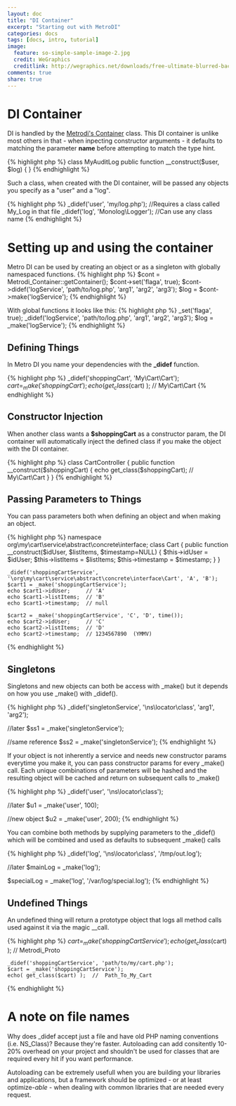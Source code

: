 ```yaml
---
layout: doc
title: "DI Container"
excerpt: "Starting out with MetroDI"
categories: docs
tags: [docs, intro, tutorial]
image:
  feature: so-simple-sample-image-2.jpg
  credit: WeGraphics
  creditlink: http://wegraphics.net/downloads/free-ultimate-blurred-background-pack/
comments: true
share: true
---
```


DI Container
========
DI is handled by the [Metrodi's Container](https://github.com/metrophp/metrodi) class.
This DI container is unlike most others in that - when inpecting constructor arguments - it defaults to matching the parameter **name** before attempting to match the type hint.

{% highlight php %}
class MyAuditLog
    public function __construct($user, $log) {
}
{% endhighlight %}

Such a class, when created with the DI container, will be passed any objects you specify
as a "user" and a "log".

{% highlight php %}
_didef('user', 'my/log.php');  //Requires a class called My_Log in that file
_didef('log', 'Monolog\Logger');  //Can use any class name
{% endhighlight %}

Setting up and using the container
====
Metro DI can be used by creating an object or as a singleton with globally namespaced functions.
{% highlight php %}
    $cont = Metrodi_Container::getContainer();
    $cont->set('flaga', true);
    $cont->didef('logService', 'path/to/log.php', 'arg1', 'arg2', 'arg3');
    $log = $cont->make('logService');
{% endhighlight %}

With global functions it looks like this:
{% highlight php %}
    _set('flaga', true);
    _didef('logService', 'path/to/log.php', 'arg1', 'arg2', 'arg3');
    $log = _make('logService');
{% endhighlight %}

Defining Things
---
In Metro DI you name your dependencies with the **_didef** function.

{% highlight php %}
    _didef('shoppingCart', 'My\Cart\Cart');
    $cart = _make('shoppingCart');
    echo( get_class($cart) );  //  My\Cart\Cart
{% endhighlight %}

Constructor Injection
---
When another class wants a **$shoppingCart** as a constructor param, the DI container will
automatically inject the defined class if you make the object with the DI container.

{% highlight php %}
class CartController {
  public function __construct($shoppingCart) {
    echo get_class($shoppingCart); // My\Cart\Cart
  }
}
{% endhighlight %}

Passing Parameters to Things
---
You can pass parameters both when defining an object and when making an object.

{% highlight php %}
	namespace org\my\cart\service\abstract\concrete\interface;
	class Cart {
		public function __construct($idUser, $listItems, $timestamp=NULL) {
			$this->idUser    = $idUser;
			$this->listItems = $listItems;
			$this->timestamp = $timestamp;
		}
	}

	_didef('shoppingCartService', '\org\my\cart\service\abstract\concrete\interface\Cart', 'A', 'B');
	$cart1 = _make('shoppingCartService');
	echo $cart1->idUser;     // 'A'
	echo $cart1->listItems;  // 'B'
	echo $cart1->timestamp;  // null

	$cart2 = _make('shoppingCartService', 'C', 'D', time());
	echo $cart2->idUser;     // 'C'
	echo $cart2->listItems;  // 'D'
	echo $cart2->timestamp;  // 1234567890  (YMMV)
{% endhighlight %}

Singletons
----------
Singletons and new objects can both be access with \_make() but it depends on how you use \_make() with \_didef().

{% highlight php %}
   _didef('singletonService', '\ns\locator\class', 'arg1', 'arg2');

   //later
   $ss1 = _make('singletonService');

   //same reference
   $ss2 = _make('singletonService');
{% endhighlight %}

If your object is not inherently a service and needs new constructor params everytime you make it, you can pass
constructor params for every \_make() call.  Each unique combinations of parameters will be hashed and the resulting
object will be cached and return on subsequent calls to \_make()

{% highlight php %}
   _didef('user', '\ns\locator\class');

   //later
   $u1 = _make('user', 100);

   //new object
   $u2 = _make('user', 200);
{% endhighlight %}

You can combine both methods by supplying parameters to the \_didef() which will be combined and used as defaults to
subsequent \_make() calls

{% highlight php %}
   _didef('log', '\ns\locator\class', '/tmp/out.log');

   //later
   $mainLog = _make('log');
   
   $specialLog = _make('log', '/var/log/special.log');
{% endhighlight %}


Undefined Things
------
An undefined thing will return a prototype object that logs all method calls used against it via the magic __call.

{% highlight php %}
    $cart = _make('shoppingCartService');
    echo( get_class($cart) );  //  Metrodi_Proto

    _didef('shoppingCartService', 'path/to/my/cart.php');
    $cart = _make('shoppingCartService');
    echo( get_class($cart) );  //  Path_To_My_Cart
{% endhighlight %}

A note on file names
====
Why does _didef accept just a file and have old PHP naming conventions (i.e. NS_Class)?  Because they're faster.  Autoloading can add consitently 10-20% overhead on your project and shouldn't be used for classes that are required every hit if you want performance.

Autoloading can be extremely usefull when you are building your libraries and applications, but a framework should be optimized - or at least optimize-*able* - when dealing with common libraries that are needed every request.

